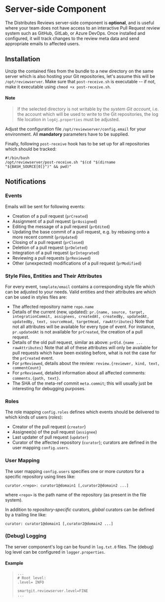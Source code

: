 # Server-side Component

The Distributes Reviews server-side component is **optional**, and is useful where your team does not have access to an interactive Pull Request review system such as GitHub, GitLab, or Azure DevOps.
Once installed and configured, it will track changes to the review meta data and send appropriate emails to affected users.

## Installation

Unzip the contained files from the bundle to a new directory on the same server which is also hosting your Git repositories, let's assume this will be `/opt/reviewserver`.
Make sure that `post-receive.sh` is executable -- if not, make it executable using `chmod +x post-receive.sh`.

#### Note

> If the selected directory is not writable by the *system Git account*,
> i.e. the account which will be used to write to the Git repositories,
> the log file location in `log4j.properties` must be adjusted.

Adjust the configuration file `/opt/reviewserver/config.email` for your environment.
All **mandatory** parameters have to be supplied.

Finally, following `post-receive` hook has to be set up for all repositories which should be tracked:

```
#!/bin/bash
/opt/reviewserver/post-receive.sh "$(cd "$(dirname "${BASH_SOURCE[0]}")" && pwd)"
```

## Notifications

### Events

Emails will be sent for following events:

- Creation of a pull request (`prCreated`)
- Assignment of a pull request (`prAssigned`)
- Editing the message of a pull request (`prEdited`)
- Updating the base commit of a pull request, e.g. by rebasing onto a more recent commit (`prUpdated`)
- Closing of a pull request (`prClosed`)
- Deletion of a pull request (`prDeleted`)
- Integration of a pull request (`prIntegrated`)
- Reviewing a pull requests (`prReviewed`)
- Other (unexpected) modifications of a pull request (`prModified`)

### Style Files, Entities and Their Attributes

For every event, `template/email` contains a corresponding style file which can be adjusted to your needs.
Valid entities and their attributes are which can be used in styles files are:

- The affected repository name `repo.name`
- Details of the current (new, updated):
  `pr.{name, source, target, integrationCommit, assignees, createdAt, createdBy, updatedAt, updatedBy, text, sourceHead, targetHead, rawAttributes}`
  Note that not all attributes will be available for every type of event.
  For instance, `pr.updatedAt` is not available for `prCreated`, the creation of a pull request.
- Details of the old pull request, similar as above: `prOld.{name ... rawAttributes}`
  Note that all of these attributes will only be available for pull requests which have been existing before, what is not the case for the `prCreated` event.
- For `prReviewed`, details about the review:
  `review.{reviewer, kind, text, commentCount}`
- For `prReviewed`, detailed information about all affected comments: `comments.{path, text}`.
- The SHA of the meta-ref commit `meta.commit`; this will usually just be interesting for debugging purposes.

### Roles

The role mapping `config.roles` defines which events should be delivered to which kinds of users (*roles*):

- Creator of the pull request (`creator`)
- Assignee(s) of the pull request (`assignee`)
- Last updater of pull request (`updater`)
- Curator of the affected repository (`curator`); curators are defined in the user mapping `config.users`.

### User Mapping

The user mapping `config.users` specifies one or more *curators* for a specific repository using lines like:

```
curator.<repo>: curator1@domain1 [,curator2@domain2 ...]
```

where `<repo>` is the path name of the repository (as present in the file system).

In addition to *repository-specific* curators, *global* curators can be defined by a trailing line like:

```
curator: curator1@domain1 [,curator2@domain2 ...]
```

### (Debug) Logging

The server component's log can be found in `log.txt.0` files.
The (debug) log level can be configured in `logger.properties`.

#### Example

> ```
> ...
> # Root level:
> .level= INFO
>
> smartgit.reviewserver.level=FINE
> ...
> ```
